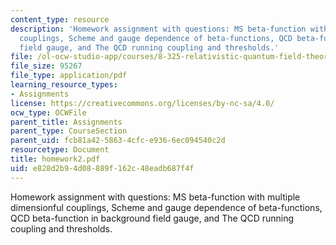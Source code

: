 ```yaml
---
content_type: resource
description: 'Homework assignment with questions: MS beta-function with multiple dimensionful
  couplings, Scheme and gauge dependence of beta-functions, QCD beta-function in background
  field gauge, and The QCD running coupling and thresholds.'
file: /ol-ocw-studio-app/courses/8-325-relativistic-quantum-field-theory-iii-spring-2007/e828d2b94d08889f162c48eadb687f4f_homework2.pdf
file_size: 95267
file_type: application/pdf
learning_resource_types:
- Assignments
license: https://creativecommons.org/licenses/by-nc-sa/4.0/
ocw_type: OCWFile
parent_title: Assignments
parent_type: CourseSection
parent_uid: fcb81a42-5863-4cfc-e936-6ec094540c2d
resourcetype: Document
title: homework2.pdf
uid: e828d2b9-4d08-889f-162c-48eadb687f4f
---
```

Homework assignment with questions: MS beta-function with multiple dimensionful couplings, Scheme and gauge dependence of beta-functions, QCD beta-function in background field gauge, and The QCD running coupling and thresholds.